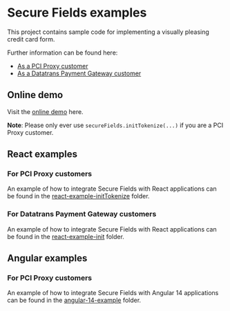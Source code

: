 # Secure Fields examples

This project contains sample code for implementing a visually pleasing credit card form.

Further information can be found here:
- [As a PCI Proxy customer](https://docs.pci-proxy.com/docs/secure-fields)
- [As a Datatrans Payment Gateway customer](https://docs.datatrans.ch/docs/secure-fields)

## Online demo

Visit the [online demo](https://datatrans.github.io/secure-fields-sample/pciproxy-examples) here.

**Note**: Please only ever use `secureFields.initTokenize(...)` if you are a PCI Proxy customer.

## React examples

### For PCI Proxy customers

An example of how to integrate Secure Fields with React applications can be found in the
[react-example-initTokenize](react-example-initTokenize/) folder.

### For Datatrans Payment Gateway customers

An example of how to integrate Secure Fields with React applications can be found in the
[react-example-init](react-example-init/) folder.

## Angular examples

### For PCI Proxy customers

An example of how to integrate Secure Fields with Angular 14 applications can be found in the
[angular-14-example](angular-14-example/) folder.
